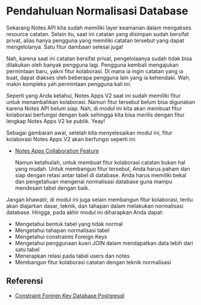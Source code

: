 # Pendahuluan Normalisasi Database

Sekarang Notes API kita sudah memiliki layer keamanan dalam mengakses resource catatan. Selain itu, saat ini catatan yang disimpan sudah bersifat privat, alias hanya pengguna yang memiliki catatan tersebut yang dapat mengelolanya. Satu fitur dambaan selesai juga!

Nah, karena saat ini catatan bersifat privat, pengelolaanya sudah tidak bisa dilakukan oleh banyak pengguna lagi. Pengguna kembali mengajukan permintaan baru, yakni fitur kolaborasi. Di mana ia ingin catatan yang ia buat, dapat diakses oleh beberapa pengguna lain yang ia kehendaki. Wah, makin kompleks yah permintaan pengguna kali ini.

Seperti yang Anda ketahui, Notes Apps V2 saat ini sudah memiliki fitur untuk menambahkan kolaborasi. Namun fitur tersebut belum bisa digunakan karena Notes API belum siap. Nah, di modul ini kita akan membuat fitur kolaborasi berfungsi dengan baik sehingga kita bisa merilis dengan fitur lengkap Notes Apps V2 ke publik. Yeay!

Sebagai gambaran awal, setelah kita menyelesaikan modul ini, fitur kolaborasi Notes Apps V2 akan berfungsi seperti ini: <br/>

- [Notes Apps Collaboration Feature](https://youtu.be/N92AfRLwSVg) <br/>

  Namun ketahuilah, untuk membuat fitur kolaborasi catatan bukan hal yang mudah. Untuk membangun fitur tersebut, Anda harus paham dan siap dengan relasi antar tabel di database. Anda harus memiliki bekal dan pengetahuan mengenai normalisasi database guna mampu mendesain tabel dengan baik.

Jangan khawatir, di modul ini juga selain membangun fitur kolaborasi, tentu akan diajarkan dasar, teknik, dan tahapan dalam melakukan normalisasi database. Hingga, pada akhir modul ini diharapkan Anda dapat:

- Mengetahui bentuk tabel yang tidak normal
- Mengetahui tahapan normalisasi tabel
- Mengetahui constraints Foreign Keys
- Mengetahui penggunaan kueri JOIN dalam mendapatkan data lebih dari satu tabel
- Menerapkan relasi pada tabel users dan notes
- Membangun fitur kolaborasi catatan dengan teknik normalisasi

## Referensi

- [Constraint Foreign Key Database Postgresql](https://www.postgresql.org/docs/current/ddl-constraints.html#DDL-CONSTRAINTS-FK)
